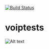 [![Build Status](https://travis-ci.org/sippy/voiptests.svg?branch=master)](https://travis-ci.org/sippy/voiptests)

# voiptests

![Alt text](https://docs.google.com/drawings/d/1vGkoxKZxv-acAAs5azTOApArSMWqBz9vIN83TXyIZAM/pub?w=960&h=720 "Test Setup")
